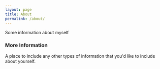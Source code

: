 ```yaml
---
layout: page
title: About
permalink: /about/
---
```


Some information about myself

### More Information

A place to include any other types of information that you'd like to include about yourself.
